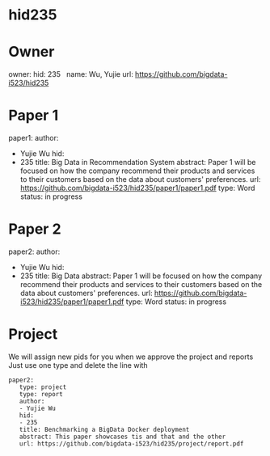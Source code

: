 # hid235

# Owner

owner:
    hid: 235
    name: Wu, Yujie
    url: https://github.com/bigdata-i523/hid235


# Paper 1

paper1:
   author: 
   - Yujie Wu
   hid:
   - 235
   title: Big Data in Recommendation System
   abstract: Paper 1 will be focused on how the company recommend their products and services to their customers based on the data about customers' preferences. 
   url: https://github.com/bigdata-i523/hid235/paper1/paper1.pdf 
   type: Word
   status: in progress

   
# Paper 2


paper2:
   author: 
   - Yujie Wu
   hid:
   - 235
   title: Big Data 
   abstract: Paper 1 will be focused on how the company recommend their products and services to their customers based on the data about customers' preferences. 
   url: https://github.com/bigdata-i523/hid235/paper1/paper1.pdf 
   type: Word
   status: in progress


# Project 

We will assign new pids for you when we approve the project and reports   
Just use one type and delete the line with 

```
paper2:
   type: project
   type: report
   author: 
   - Yujie Wu
   hid:
   - 235
   title: Benchmarking a BigData Docker deployment
   abstract: This paper showcases tis and that and the other 
   url: https://github.com/bigdata-i523/hid235/project/report.pdf
```
   
